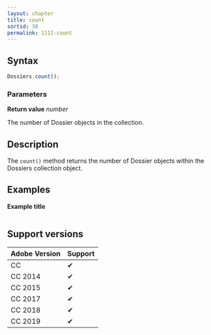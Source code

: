 ```yaml
---
layout: chapter
title: count
sortid: 30
permalink: 1111-count
---
```

## Syntax

```javascript
Dossiers.count();
```

### Parameters

**Return value** *number*

The number of Dossier objects in the collection.

## Description

The `count()` method returns the number of Dossier objects within the Dossiers collection object.

## Examples

**Example title**

```javascript

```

## Support versions

| Adobe Version | Support |
|---------------|---------|
| CC            | ✔       |
| CC 2014       | ✔       |
| CC 2015       | ✔       |
| CC 2017       | ✔       |
| CC 2018       | ✔       |
| CC 2019       | ✔       |